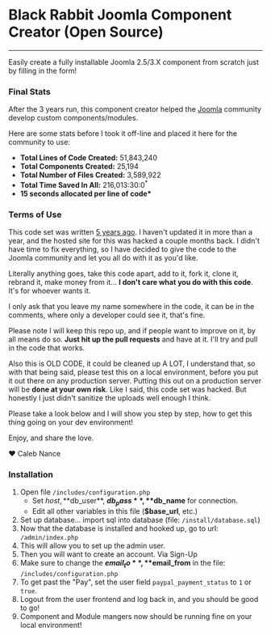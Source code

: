 # Black Rabbit Joomla Component Creator (Open Source)

---

Easily create a fully installable Joomla 2.5/3.X component from scratch just by filling in the form!

### Final Stats

After the 3 years run, this component creator helped the [Joomla](https://www.joomla.org) community develop custom components/modules.

Here are some stats before I took it off-line and placed it here for the community to use:

- **Total Lines of Code Created:** 51,843,240
- **Total Components Created:** 25,194
- **Total Number of Files Created:** 3,589,922
- **Total Time Saved In All:** 216,013:30:0<sup>\* </sup>
- **_<sup>_ </sup> 15 seconds allocated per line of code\***

### Terms of Use

This code set was written [5 years ago](https://twitter.com/calebnance/status/335807921076178944). I haven't updated it in more than a year, and the hosted site for this was hacked a couple months back. I didn't have time to fix everything, so I have decided to give the code to the Joomla community and let you all do with it as you'd like.

Literally anything goes, take this code apart, add to it, fork it, clone it, rebrand it, make money from it... **I don't care what you do with this code**. It's for whoever wants it.

I only ask that you leave my name somewhere in the code, it can be in the comments, where only a developer could see it, that's fine.

Please note I will keep this repo up, and if people want to improve on it, by all means do so. **Just hit up the pull requests** and have at it. I'll try and pull in the code that works.

Also this is OLD CODE, it could be cleaned up A LOT, I understand that, so with that being said, please test this on a local environment, before you put it out there on any production server. Putting this out on a production server will be **done at your own risk**. Like I said, this code set was hacked. But honestly I just didn't sanitize the uploads well enough I think.

Please take a look below and I will show you step by step, how to get this thing going on your dev environment!

Enjoy, and share the love.

:heart: Caleb Nance

### Installation

1.  Open file `/includes/configuration.php`
    - Set $host, **$db_user**, **$db_pass**, **$db_name** for connection.
    - Edit all other variables in this file (**$base_url**, etc.)
2.  Set up database... import sql into database (file: `/install/database.sql`)
3.  Now that the database is installed and hooked up, go to url: `/admin/index.php`
4.  This will allow you to set up the admin user.
5.  Then you will want to create an account. Via Sign-Up
6.  Make sure to change the **$email_to**, **$email_from** in the file: `/includes/configuration.php`
7.  To get past the "Pay", set the user field `paypal_payment_status` to `1` or `true`.
8.  Logout from the user frontend and log back in, and you should be good to go!
9.  Component and Module mangers now should be running fine on your local environment!
